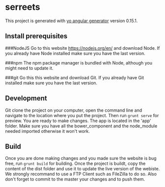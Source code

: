 # serreets

This project is generated with [yo angular generator](https://github.com/yeoman/generator-angular)
version 0.15.1.

## Install prerequisites

###NodeJS
Go to this website https://nodejs.org/en/ and download Node. If you already have Node installed make sure you have the last version.

###npm
The npm package manager is bundled with Node, although you might need to update it.

###git
Go this this website and download Git. If you already have Git installed make sure you have the last version.

## Development

Git clone the project on your computer, open the command line and navigate to the location where you put the project. Then run `grunt serve` for preview. You are ready to make changes. The app is located in the 'app' folder. Make sure you have all the bower_component and the node_module needed imported otherwise it won't work.

## Build

Once you are done making changes and you made sure the website is bug free, run `grunt build` for building. Once the project is buildt, copy the content of the dist folder and use it to update the live version of the webiste. We strongly recommand to use a FTP Client such as FileZilla to do so. Also don't forget to commit to the master your changes and to push them.